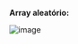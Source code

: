**Array aleatório:**

![image](https://github.com/user-attachments/assets/73d403c1-2960-4371-a668-9953efd59afb)
